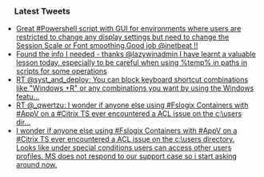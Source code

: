 <h3><a href="https://twitter.com/endi24"><img height=16 src="https://upload.wikimedia.org/wikipedia/sco/9/9f/Twitter_bird_logo_2012.svg"></a> Latest Tweets</h3>

<!-- BLOG-POST-LIST:START -->
- [Great #Powershell script with GUI for environments where users are restricted to change any display settings but need to change the Session Scale or Font smoothing.Good job @inetbeat !!](https://rss.app/articles/cb4e791f6f6d729c074351566bd3a7c508111d6e1a31b6e890b6c809918773d2f150f40f6fdcd86ff3ab6b7cd7120e9a61d06ee4c0)
- [Found the info I needed - thanks @lazywinadmin I have learnt a valuable lesson today, especially to be careful when using %temp% in paths in scripts for some operations](https://rss.app/articles/cb4e791f6f6d729c074351566bd3a7c508111d6e182aabf3cee782198dc974d3e30bb04f76d9dd6ef7a46879d817069463dd60e1ca117911)
- [RT @syst_and_deploy: You can block keyboard shortcut combinations like "Windows +R" or any combinations you want by using the Windows featu…](https://rss.app/articles/cb4e791f6f6d729c074351566bd3a7c508111d6e1a31b6e890b6c809918773d2f150f40f6fdcdb6ef1a1687adc140b9364d16de5c5)
- [RT @_qwertzu: I wonder if anyone else using #Fslogix Containers with #AppV on a #Citrix TS ever encountered a ACL issue on the c:\users dir…](https://rss.app/articles/cb4e791f6f6d729c074351566bd3a7c508111d6e1a31b6e890b6c809918773d2f150f40f6fdcdb6ef1a36d74de17099260d36ce8c4)
- [I wonder if anyone else using #Fslogix Containers with #AppV on a #Citrix TS ever encountered a ACL issue on the c:\users directory. Looks like under special conditions users can access other users profiles. MS does not respond to our support case so i start asking around now.](https://rss.app/articles/cb4e791f6f6d729c074351566bd3a7c508111d6e202ea5e4d0f69d0fca9573c6f60ab61368dbd86cf6a06f7ade130a9564dd6ce0cb1a7e)
<!-- BLOG-POST-LIST:END -->
